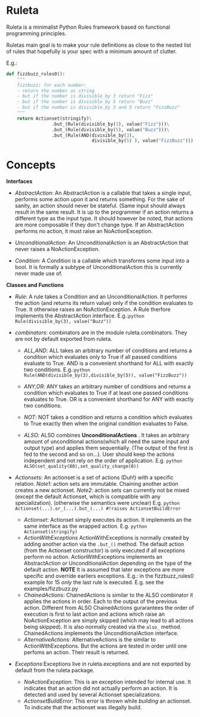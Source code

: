 # Ruleta

Ruleta is a minimalist Python Rules framework based on functional programming 
principles.

Ruletas main goal is to make your rule definitions as close to the nested list
of rules that hopefully is your spec with a minimum amount of clutter.


E.g.:
```python
def fizzbuzz_rules0():
    """
    fizzbuzz; for each number:
    - return the number as string
    - but if the number is divisible_by 3 return "Fizz"
    - but if the number is divisible_by 5 return "Buzz"
    - but if the number is divisible_by 3 and 5 return "FizzBuzz"
    """  
    return Actionset(stringify)\
                 .but_(Rule(divisible_by(3), value("Fizz")))\
                 .but_(Rule(divisible_by(5), value("Buzz")))\
                 .but_(Rule(AND(divisible_by(3),
                                divisible_by(5) ), value("FizzBuzz")))
```

# Concepts
**Interfaces**
* *AbstractAction*: An AbstractAction is a callable that takes a single input, performs some action
  upon it and returns something. For the sake of sanity, an action should never be stateful. (Same input  should always result in the same result.
  It is up to the programmer if an action returns a different type as the
  input type. It should however be noted, that actions are more composable if
  they don't change type.
  If an AbstractAction performs no action, it must raise an
  NoActionException.
* *UnconditionalAction*: An UnconditionalAction is an AbstractAction that
  never raises a NoActionException.
	
* *Condition*: A Condition is a callable which transforms some input into a
  bool. It is formally a subtype of UnconditionalAction this is currently
  never made use of.

**Classes and Functions**

* *Rule*: A rule takes a Condition and an UnconditionalAction. It performs the
  action (and returns its return value) only if the condition evaluates to True. It otherwise
  raises an NoActionException. A Rule therfore implements the AbstractAction
  interface.
  E.g.:```python Rule(divisible_by(3), value("Buzz"))```
* *combinators*: combinators are in the module ruleta.combinators. They are
  not by default exported from ruleta.
  * *ALL,AND*: ALL takes an arbitrary number of conditions and returns a
    condition which evaluates only to True if all passed conditions evaluate
    to True. AND is a convenient shorthand for ALL with exactly two
    conditions.
	E.g.:```python Rule(AND(divisible_by(3),divisible_by(5)), value("FizzBuzz"))```
  * *ANY,OR*: ANY takes an arbitrary number of conditions and returns a
    condition which evaluates  to True if at least one passed conditions evaluates
    to True. OR is a convenient shorthand for ANY with exactly two
    conditions.
  * *NOT*: NOT takes a condition and returns a condition which evaluates to
    True exactly then when the original condition evaluates to False.

  * *ALSO*: ALSO combines **UnconditionalActions** . It takes an arbitrary
    amount of unconditional actions(which all need the same input and output
    type) and applies them sequentially. (The output of the first is fed to
    the second and so on...). User should keep the actions independent and not
    rely on the order of application.
	E.g. ```python ALSO(set_quality(80),set_quality_change(0))```
	
* *Actionsets*: An actionset is a set of actions (Duh!) with a specific
  relation.
  *Note1*: action sets are immutable. Chaining another action creates a new
  actionset.
  *Note2*: action sets can currently not be mixed (except the default
  Actionset, which is compatible with any specialization). (otherwise the semantics
  were unclear) E.g. ```python Actionset(...).or_(...).but_(...) #!raises ActionsetBuildError```
  * *Actionset*: Actionset simply executes its action. It implements an
    the same interface as the wrapped action.
	E.g. ```python Actionset(stringify) ```
  * *ActionWithExceptions* ActionWithExceptions is normally
	created by adding another action via the ```.but_()``` method.
	The default action (from the Actionset constructor) is only executed if
	all exceptions perform no action.
    ActionWithExceptions implements an AbstractAction or
    UnconditionalAction depending on the type of the default action.
	**NOTE** It is assumed that later exceptions are more specific and
    override earliers exceptions. E.g.: in the fizzbuzz_rules0 example for 15 *only*
    the last rule is executed.
	E.g. see the examples/fizzbuzz.py
  * *ChainedActions*:  ChainedActions is similar to the ALSO  combinator 
    it applies the actions in order. Each to the output of the previous
    action. 
	Different from ALSO ChainedActions 
    gurarantees the order of execution is first to last action and actions
    which raise an NoActionException are simply skipped (which may lead to all
    actions being skipped). 
    It is also normally created via the ```also_``` method. 
	ChainedActions implements the UnconditionalAction interface.
  * *AlternativeActions*: AlternativeActions is the similar to
    ActionWithExceptions. But the actions are tested in order until one
    perfoms an action. Their result is returned.
* *Exceptions*:Exceptions live in ruleta.exceptions and are not exported by
  default from the ruleta package.
   * *NoActionException*: This is an exception intended for internal use.
     It indicates that an action did not actually perform an action.
     It is detected and used by several Actionset specializations.
   * *ActionsetBuildError*: This error is thrown while *building* an
     actionset. To indicate that the actionset was illegally build.

	
	

